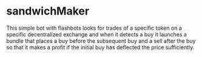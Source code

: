 # sandwichMaker
This simple bot with flashbots looks for trades of a specific token on a specific decentralized exchange and when it detects a buy it launches a bundle that places a buy before the subsequent buy and a sell after the buy so that it makes a profit if the initial buy has deflected the price sufficiently.

